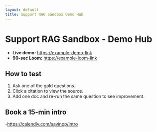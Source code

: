 ```yaml
---
layout: default
title: Support RAG Sandbox Demo Hub
---
```


# Support RAG Sandbox - Demo Hub

- **Live demo:** <https://example-demo-link>
- **90-sec Loom:** <https://example-loom-link>

## How to test
1. Ask one of the gold questions.
2. Click a citation to view the source.
3. Add one doc and re-run the same question to see improvement.

## Book a 15-min intro
-https://calendly.com/savinop/intro
